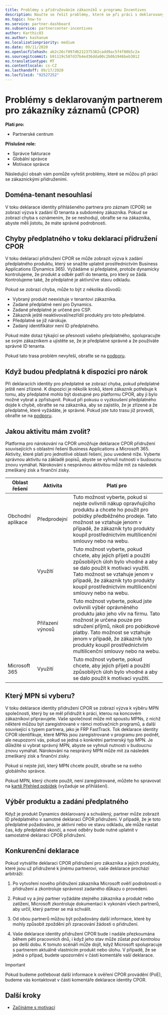 ```yaml
---
title: Problémy s přidružováním zákazníků v programu Incentives
description: Naučte se řešit problémy, které se při práci s deklarovaným přidružením zákazníků na záznam (CPOR) tvrdí partner.
ms.topic: how-to
ms.service: partner-dashboard
ms.subservice: partnercenter-incentives
author: Karthic83
ms.author: kashanum
ms.localizationpriority: medium
ms.date: 09/11/2020
ms.openlocfilehash: ab2c26cf097d6212375382cadd9ac5f4f80b5c2a
ms.sourcegitcommit: b91119c587d37b4ed36dda00c2b0b1946beb3012
ms.translationtype: MT
ms.contentlocale: cs-CZ
ms.lasthandoff: 09/17/2020
ms.locfileid: "92527252"
---
```

# <a name="issues-with-claimed-partner-of-record-cpor-customer-associations"></a>Problémy s deklarovaným partnerem pro zákazníky záznamů (CPOR)

**Platí pro:**

- Partnerské centrum

**Příslušné role:**

- Správce fakturace
- Globální správce
- Motivace správce

Následující obsah vám pomůže vyřešit problémy, které se můžou při práci se zákaznickými přidruženími.

## <a name="domain-tenant-mismatch"></a>Doména-tenant nesouhlasí

V toku deklarace identity přihlášeného partnera pro záznam (CPOR) se zobrazí výzva k zadání ID tenanta a subdomény zákazníka. Pokud se zobrazí chyba s oznámením, že se neshodují, obraťte se na zákazníka, abyste měli jistotu, že máte správné podrobnosti.

## <a name="subscription-errors-in-the-cpor-association-claim-flow"></a>Chyby předplatného v toku deklarací přidružení CPOR

V toku deklarací přidružení CPOR se může zobrazit výzva k zadání předplatného produktu, který se snažíte uplatnit prostřednictvím Business Applications (Dynamics 365). Vyžádáme si předplatné, protože dynamicky kontrolujeme, že produkt a odběr patří do tenanta, pro který se žádá. Kontrolujeme také, že předplatné je aktivní/ve stavu odkladu.

Pokud se zobrazí chyba, může to být z několika důvodů:

- Vybraný produkt neexistuje v tenantovi zákazníka.
- Zadané předplatné není pro Dynamics.
- Zadané předplatné je určené pro CSP.
- Zákazník ještě neaktivoval/nezřídil produkty pro toto předplatné.
- Předplatné se již nárokuje.
- Zadaný identifikátor není ID předplatného.

Pokud máte dotaz týkající se přesnosti vašeho předplatného, spolupracujte se svým zákazníkem a ujistěte se, že je předplatné správné a že používáte správné ID tenanta.

Pokud tato trasa problém nevyřeší, obraťte se na [podporu](https://partner.microsoft.com/dashboard/support/incentives/servicerequests?category=incentives).

## <a name="when-subscriptions-will-be-available-to-claim"></a>Když budou předplatná k dispozici pro nárok

Při deklaracích identity pro předplatné se zobrazí chyba, pokud předplatné ještě není zřízené. K dispozici je několik kroků, které zákazník potřebuje k tomu, aby předplatné mohlo být dostupné pro platformu CPOR, aby ji bylo možné vybrat a zpřístupnit. Pokud při pokusu o vyzkoušení předplatného dojde k chybě, obraťte se na zákazníka, aby se zajistilo, že je zřízené a že předplatné, které vyžádáte, je správné. Pokud jste tuto trasu již provedli, obraťte se na [podporu](https://partner.microsoft.com/dashboard/support/incentives/servicerequests?category=incentives).

## <a name="which-activity-do-i-choose"></a>Jakou aktivitu mám zvolit?

Platforma pro nárokování na CPOR umožňuje deklarace CPOR přidružení souvisejících s oblastmi řešení Business Applications a Microsoft 365. Aktivity, které platí pro jednotlivé oblasti řešení, jsou uvedené níže. Vyberte správnou aktivitu na základě popisů, abyste se vyhnuli nutnosti v budoucnu znovu vymáhat. Nárokování s nesprávnou aktivitou může mít za následek zmeškaný zisk a finanční zisky.


| Oblast řešení | Aktivita | Platí pro |
| ------ | ----------- | ----------- |
| Obchodní aplikace      | Předprodejní   | Tuto možnost vyberte, pokud si nejste ovlivnili nákup opravňujícího produktu a chcete ho použít pro pobídky předběžného prodeje. Tato možnost se vztahuje jenom v případě, že zákazník tyto produkty koupil prostřednictvím multilicenční smlouvy nebo na webu. |
|    |  Využití  | Tuto možnost vyberte, pokud chcete, aby jejich přijetí a použití způsobilých úloh bylo vhodné a aby se dalo použít k motivaci využití. Tato možnost se vztahuje jenom v případě, že zákazník tyto produkty koupil prostřednictvím multilicenční smlouvy nebo na webu. |
|    | Přiřazení výnosů   | Tuto možnost vyberte, pokud jste ovlivnili výběr oprávněného produktu jako jeho vliv na firmu. Tato možnost je určena pouze pro sdružení příjmů, nikoli pro pobídkové platby. Tato možnost se vztahuje jenom v případě, že zákazník tyto produkty koupil prostřednictvím multilicenční smlouvy nebo na webu.   |
| Microsoft 365   | Využití   | Tuto možnost vyberte, pokud chcete, aby jejich přijetí a použití způsobilých úloh bylo vhodné a aby se dalo použít k motivaci využití. |

## <a name="which-mpn-do-i-choose"></a>Který MPN si vyberu?

V toku deklarace identity přidružení CPOR se zobrazí výzva k výběru MPN společnosti, který by se měl přidružit k práci, kterou na koncovém zákazníkovi připravujete. Vaše společnost může mít spoustu MPNs, z nichž některé můžou být zaregistrované v rámci motivačních programů, a další související s typem partnera, jako je FRP FastTrack. Tok deklarace identity CPOR identifikuje, které MPNs jsou zaregistrované v programu pro podnět, ale neupozorní vás, pokud se jedná o konkrétní partnerský typ MPN. Je důležité si vybrat správný MPN, abyste se vyhnuli nutnosti v budoucnu znovu vymáhat. Nárokování na nesprávný MPN může mít za následek zmeškaný zisk a finanční zisky.

Pokud si nejste jisti, který MPN chcete použít, obraťte se na svého globálního správce.

Pokud MPN, který chcete použít, není zaregistrované, můžete ho spravovat na [kartě Přehled pobídek](https://partner.microsoft.com/dashboard/incentives/enrollment/summary) (vyžaduje se přihlášení).

## <a name="choosing-a-product-vs-entering-a-subscription"></a>Výběr produktu a zadání předplatného

Když je produkt Dynamics deklarovaný a schválený, partner může zobrazit ID předplatného v samotné deklaraci CPOR přidružení. V případě, že je toto předplatné požadováno, je aktivní nebo ve stavu odkladu, ale může nastat čas, kdy předplatné skončí, a nové odběry bude nutné uplatnit v samostatné deklaraci CPOR přidružení.

## <a name="competing-claims"></a>Konkurenční deklarace

Pokud vytváříte deklaraci CPOR přidružení pro zákazníka a jejich produkty, které jsou už přidružené k jinému partnerovi, vaše deklarace prochází arbitráží:

1. Po vytvoření nového přidružení zákazníka Microsoft ověří podrobnosti o přidružení a zkontroluje správnost zadaného důkazu o provedení.

2. Pokud vy a jiný partner vyžádáte stejného zákazníka a produkt nebo zatížení, Microsoft zkontroluje dokumentaci k vykonání všech partnerů, aby určil, který partner se má schválit.

3. Od obou partnerů můžou být požadovány další informace, které by mohly způsobit zpoždění při zpracování žádosti o přidružení.

4. Vaše deklarace identity přidružení CPOR bude i nadále přezkoumána během pěti pracovních dnů, i když jeho stav může zůstat _pod kontrolou_ po delší dobu. K tomuto scénáři může dojít, když Microsoft spolupracuje s partnerem aktuálně vlastnícím produkt nebo úlohu. V případě, že se jedná o případ, budete upozorněni v části komentáře vaší deklarace. 

>[!IMPORTANT]
>Pokud budeme potřebovat další informace k ověření CPOR provádění (PoE), budeme vás kontaktovat v části komentáře deklarace identity CPOR.

## <a name="next-steps"></a>Další kroky

- [Začínáme s motivací](incentives-get-started-intro.md)
